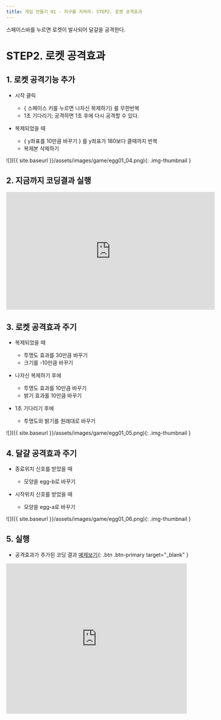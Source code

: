 ```yaml
---
title: 게임 만들기 01 - 지구를 지켜라. STEP2. 로켓 공격효과
---
```


스페이스바를 누르면 로켓이 발사되어 달걀을 공격한다.    

# STEP2. 로켓 공격효과

## 1. 로켓 공격기능 추가
 + 시작 클릭
    + { 스페이스 키를 누르면 나자신 복제하기} 를 무한반복     
    + 1초 기다리기; 공격하면 1초 후에 다시 공격할 수 있다.    
 
 + 복제되었을 때
    + { y좌표를 10만큼 바꾸기 } 를 y좌표가 180보다 클때까지 반복
    + 복제본 삭제하기

 ![]({{ site.baseurl }}/assets/images/game/egg01_04.png){: .img-thumbnail }


## 2. 지금까지 코딩결과 실행

<iframe width="560" height="315" src="https://www.youtube.com/embed/WOr_qf50kyM" title="YouTube video player" frameborder="0" allow="accelerometer; autoplay; clipboard-write; encrypted-media; gyroscope; picture-in-picture" allowfullscreen></iframe>


## 3. 로켓 공격효과 주기
+ 복제되었을 때
    + 투명도 효과를 30만큼 바꾸기
    + 크기를 -10만큼 바꾸기

+ 나자신 복제하기 후에
    + 투명도 효과를 10만큼 바꾸기
    + 밝기 효과를 10만큼 바꾸기
+ 1초 기다리기 후에
    + 투명도와 밝기를 원래대로 바꾸기

 ![]({{ site.baseurl }}/assets/images/game/egg01_05.png){: .img-thumbnail }

## 4. 달걀 공격효과 주기
+ 종료위치 신호를 받았을 때
    + 모양을 egg-b로 바꾸기

+ 시작위치 신호를 받았을 때
    + 모양을 egg-a로 바꾸기

![]({{ site.baseurl }}/assets/images/game/egg01_06.png){: .img-thumbnail }

## 5. 실행
+ 공격효과가 추가된 코딩 결과 [예제보기](https://scratch.mit.edu/projects/629430809/){: .btn .btn-primary target="_blank" }    

<iframe src="https://scratch.mit.edu/projects/629493337/embed" allowtransparency="true" width="485" height="402" frameborder="0" scrolling="no" allowfullscreen></iframe>